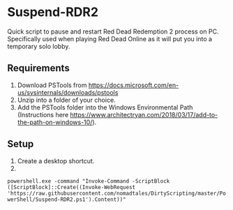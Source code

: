 # Suspend-RDR2
Quick script to pause and restart Red Dead Redemption 2 process on PC. Specifically used when playing Red Dead Online as it will put you into a temporary solo lobby.

## Requirements
1. Download PSTools from https://docs.microsoft.com/en-us/sysinternals/downloads/pstools
2. Unzip into a folder of your choice.
3. Add the PSTools folder into the Windows Environmental Path (Instructions here https://www.architectryan.com/2018/03/17/add-to-the-path-on-windows-10/).

## Setup
1. Create a desktop shortcut.
2. 
`powershell.exe -command "Invoke-Command -ScriptBlock ([ScriptBlock]::Create((Invoke-WebRequest 'https://raw.githubusercontent.com/nomadtales/DirtyScripting/master/PowerShell/Suspend-RDR2.ps1').Content))"`